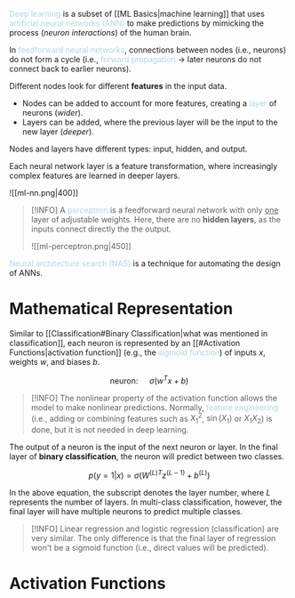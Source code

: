 <span style = "color:lightblue">Deep learning</span> is a subset of [[ML Basics|machine learning]] that uses <span style = "color:lightblue">artificial neural networks (ANN)</span> to make predictions by mimicking the process (*neuron interactions*) of the human brain. 

In <span style = "color:lightblue">feedforward neural networks</span>, connections between nodes (i.e., neurons) do not form a cycle (i.e., <span style = "color:lightblue">forward propagation</span> $\rightarrow$ later neurons do not connect back to earlier neurons).

Different nodes look for different **features** in the input data.
- Nodes can be added to account for more features, creating a <span style = "color:lightblue">layer</span> of neurons (*wider*).
- Layers can be added, where the previous layer will be the input to the new layer (*deeper*).

Nodes and layers have different types: input, hidden, and output.

Each neural network layer is a feature transformation, where increasingly complex features are learned in deeper layers.

![[ml-nn.png|400]]

> [!INFO]
> A <span style = "color:lightblue">perceptron</span> is a feedforward neural network with only <u>one</u> layer of adjustable weights. Here, there are no **hidden layers**, as the inputs connect directly the the output.
> 
> ![[ml-perceptron.png|450]]

<span style = "color:lightblue">Neural architecture search (NAS)</span> is a technique for automating the design of ANNs.

# Mathematical Representation
Similar to [[Classification#Binary Classification|what was mentioned in classification]], each neuron is represented by an [[#Activation Functions|activation function]] (e.g., the <span style = "color:lightblue">sigmoid function</span>) of inputs $x$, weights $w$, and biases $b$.

$$\text{neuron: }\quad\sigma(w^Tx+b)$$
> [!INFO]
> The nonlinear property of the activation function allows the model to make nonlinear predictions. Normally, <span style = "color:lightblue">feature engineering</span> (i.e., adding or combining features such as $X_1^2$, $\sin(X_1)$ or $X_1X_2$) is done, but it is not needed in deep learning.

The output of a neuron is the input of the next neuron or layer. In the final layer of **binary classification**, the neuron will predict between two classes.

$$p(y=1|x)=\sigma(W^{(L)T}z^{(L-1)}+b^{(L)})$$

In the above equation, the subscript denotes the layer number, where $L$ represents the number of layers. In multi-class classification, however, the final layer will have multiple neurons to predict multiple classes.

> [!INFO]
> Linear regression and logistic regression (classification) are very similar. The only difference is that the final layer of regression won't be a sigmoid function (i.e., direct values will be predicted).

# Activation Functions
